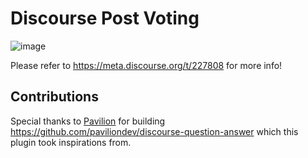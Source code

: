 # Discourse Post Voting

![image](https://user-images.githubusercontent.com/5862206/214548831-4de072d2-0bc0-470b-98b9-2850cbd46138.png)

Please refer to https://meta.discourse.org/t/227808 for more info!

## Contributions

Special thanks to [Pavilion](https://thepavilion.io/) for building https://github.com/paviliondev/discourse-question-answer which this plugin took inspirations from.

